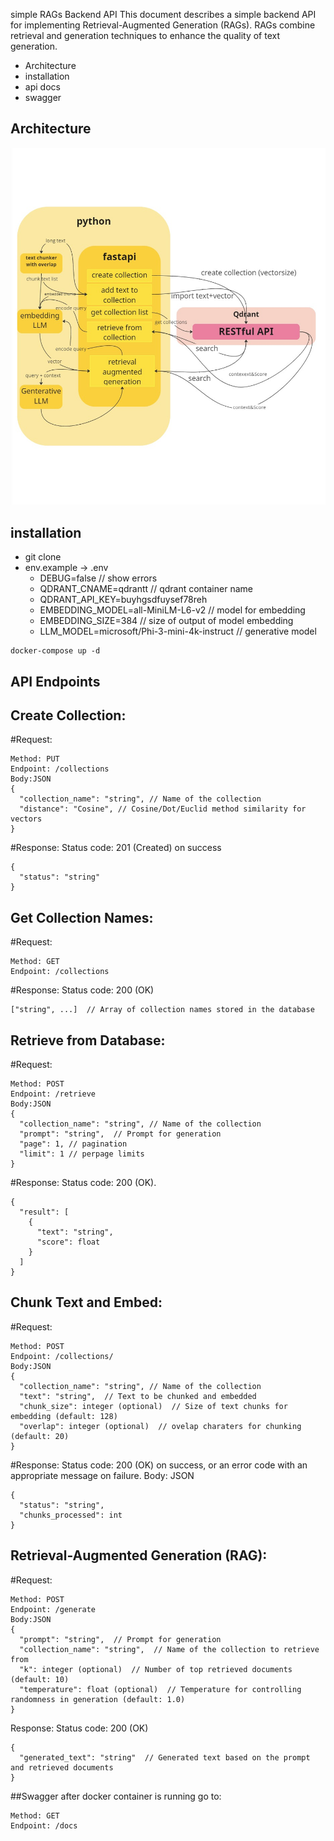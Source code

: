 simple RAGs Backend API
This document describes a simple backend API for implementing Retrieval-Augmented Generation (RAGs). RAGs combine retrieval and generation techniques to enhance the quality of text generation.

* Architecture
* installation
* api docs
* swagger
  
## Architecture
![Alt Text](/schema.jpg)
## installation
- git clone
- env.example -> .env
    *  DEBUG=false // show errors
    * QDRANT_CNAME=qdrantt // qdrant container name
    * QDRANT_API_KEY=buyhgsdfuysef78reh 
    * EMBEDDING_MODEL=all-MiniLM-L6-v2 // model for embedding
    * EMBEDDING_SIZE=384 // size of output of model embedding
    * LLM_MODEL=microsoft/Phi-3-mini-4k-instruct // generative model
```
docker-compose up -d
```

## API Endpoints

## Create Collection:
#Request:
```
Method: PUT
Endpoint: /collections
Body:JSON
{
  "collection_name": "string", // Name of the collection
  "distance": "Cosine", // Cosine/Dot/Euclid method similarity for vectors
}
```
#Response:
Status code: 201 (Created) on success
```
{
  "status": "string"
}
```
## Get Collection Names:
#Request:
```
Method: GET
Endpoint: /collections
```

#Response:
Status code: 200 (OK)
```
["string", ...]  // Array of collection names stored in the database
```

## Retrieve from Database:
#Request:
```
Method: POST
Endpoint: /retrieve
Body:JSON
{
  "collection_name": "string", // Name of the collection
  "prompt": "string",  // Prompt for generation
  "page": 1, // pagination
  "limit": 1 // perpage limits
}
```
#Response:
Status code: 200 (OK).
```
{
  "result": [
    {
      "text": "string",
      "score": float
    }
  ]
}
```
## Chunk Text and Embed:
#Request:
```
Method: POST
Endpoint: /collections/
Body:JSON
{
  "collection_name": "string", // Name of the collection
  "text": "string",  // Text to be chunked and embedded
  "chunk_size": integer (optional)  // Size of text chunks for embedding (default: 128)
  "overlap": integer (optional)  // ovelap charaters for chunking  (default: 20)
}
```
#Response:
Status code: 200 (OK) on success, or an error code with an appropriate message on failure.
Body:
JSON
```
{
  "status": "string",
  "chunks_processed": int
}
```

## Retrieval-Augmented Generation (RAG):
#Request:
```
Method: POST
Endpoint: /generate
Body:JSON
{
  "prompt": "string",  // Prompt for generation
  "collection_name": "string",  // Name of the collection to retrieve from
  "k": integer (optional)  // Number of top retrieved documents (default: 10)
  "temperature": float (optional)  // Temperature for controlling randomness in generation (default: 1.0)
}
```
Response:
Status code: 200 (OK) 
```
{
  "generated_text": "string"  // Generated text based on the prompt and retrieved documents
}
```
##Swagger
after docker container is running go to:
```
Method: GET
Endpoint: /docs
```

